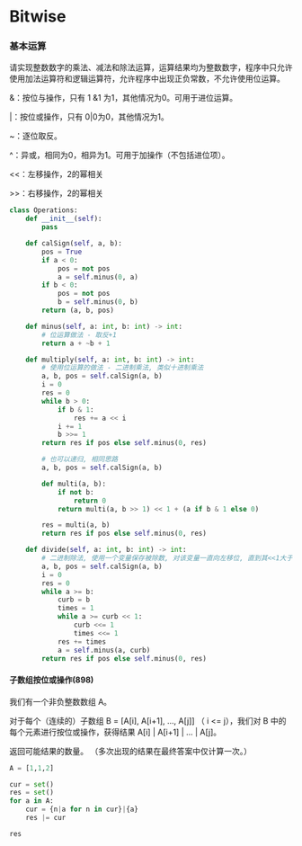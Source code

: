# Bitwise


### 基本运算

请实现整数数字的乘法、减法和除法运算，运算结果均为整数数字，程序中只允许使用加法运算符和逻辑运算符，允许程序中出现正负常数，不允许使用位运算。


&：按位与操作，只有 1 &1 为1，其他情况为0。可用于进位运算。

|：按位或操作，只有 0|0为0，其他情况为1。

~：逐位取反。

^：异或，相同为0，相异为1。可用于加操作（不包括进位项）。

<<：左移操作，2的幂相关

\>>：右移操作，2的幂相关

```python
class Operations:
    def __init__(self):
        pass

    def calSign(self, a, b):
        pos = True
        if a < 0:
            pos = not pos
            a = self.minus(0, a)
        if b < 0:
            pos = not pos
            b = self.minus(0, b)
        return (a, b, pos)

    def minus(self, a: int, b: int) -> int:
        # 位运算做法 - 取反+1
        return a + ~b + 1

    def multiply(self, a: int, b: int) -> int:
        # 使用位运算的做法 - 二进制乘法, 类似十进制乘法
        a, b, pos = self.calSign(a, b)
        i = 0
        res = 0
        while b > 0:
            if b & 1:
                res += a << i
            i += 1
            b >>= 1
        return res if pos else self.minus(0, res)

        # 也可以递归, 相同思路
        a, b, pos = self.calSign(a, b)

        def multi(a, b):
            if not b:
                return 0
            return multi(a, b >> 1) << 1 + (a if b & 1 else 0)

        res = multi(a, b)
        return res if pos else self.minus(0, res)

    def divide(self, a: int, b: int) -> int:
        # 二进制除法, 使用一个变量保存被除数, 对该变量一直向左移位, 直到其<<1大于a为止, 然后res加上对应的倍数, a减去该变量的值, 直到a<b
        a, b, pos = self.calSign(a, b)
        i = 0
        res = 0
        while a >= b:
            curb = b
            times = 1
            while a >= curb << 1:
                curb <<= 1
                times <<= 1
            res += times
            a = self.minus(a, curb)
        return res if pos else self.minus(0, res)
```

#### 子数组按位或操作(898)


我们有一个非负整数数组 A。

对于每个（连续的）子数组 B = [A[i], A[i+1], ..., A[j]] （ i <= j），我们对 B 中的每个元素进行按位或操作，获得结果 A[i] | A[i+1] | ... | A[j]。

返回可能结果的数量。 （多次出现的结果在最终答案中仅计算一次。）

```python
A = [1,1,2]
```

```python
cur = set()
res = set()
for a in A:
    cur = {n|a for n in cur}|{a}
    res |= cur
```

```python
res
```
